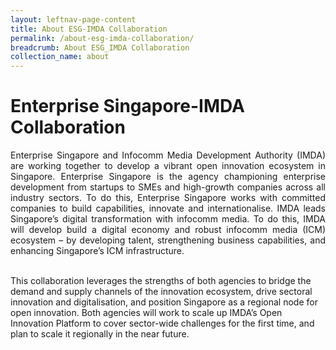 ```yaml
---
layout: leftnav-page-content
title: About ESG-IMDA Collaboration
permalink: /about-esg-imda-collaboration/
breadcrumb: About ESG_IMDA Collaboration
collection_name: about
---
```

<h1>Enterprise Singapore-IMDA Collaboration</h1>

<p align="justify">Enterprise Singapore and Infocomm Media Development Authority (IMDA) are working together to develop a vibrant open innovation ecosystem in Singapore. Enterprise Singapore is the agency championing enterprise development from startups to SMEs and high-growth companies across all industry sectors. To do this, Enterprise Singapore works with committed companies to build capabilities, innovate and internationalise. IMDA leads Singapore’s digital transformation with infocomm media. To do this, IMDA will develop build a digital economy and robust infocomm media (ICM) ecosystem – by developing talent, strengthening business capabilities, and enhancing Singapore’s ICM infrastructure.<br><br>

This collaboration leverages the strengths of both agencies to bridge the demand and supply channels of the innovation ecosystem, drive sectoral innovation and digitalisation, and position Singapore as a regional node for open innovation.
Both agencies will work to scale up IMDA’s Open Innovation Platform to cover sector-wide challenges for the first time, and plan to scale it regionally in the near future.</p>
